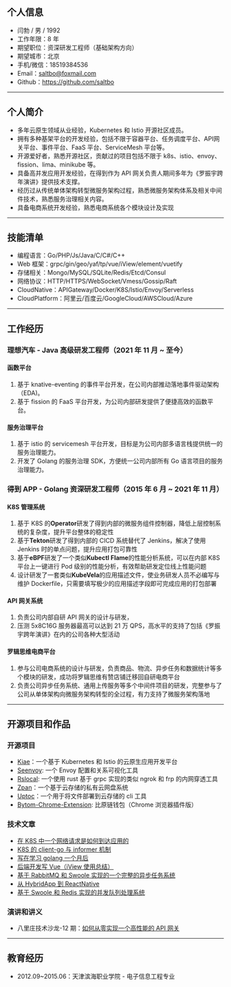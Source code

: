 ## 个人信息

- 闫勃 / 男 / 1992
- 工作年限：8 年
- 期望职位：资深研发工程师（基础架构方向）
- 期望城市：北京
- 手机/微信：18519384536
- Email：saltbo@foxmail.com
- Github：https://github.com/saltbo

---

## 个人简介

- 多年云原生领域从业经验，Kubernetes 和 Istio 开源社区成员。
- 拥有多种基架平台的开发经验，包括不限于容器平台、任务调度平台、API网关平台、事件平台、FaaS 平台、ServiceMesh 平台等。
- 开源爱好者，熟悉开源社区，贡献过的项目包括不限于 k8s、istio、envoy、fission、lima、minikube 等。
- 具备高并发应用开发经验，在得到作为 API 网关负责人期间多年为《罗振宇跨年演讲》提供技术支撑。
- 经历过从传统单体架构转型微服务架构过程，熟悉微服务架构体系及相关中间件技术，熟悉服务治理相关内容。
- 具备电商系统开发经验，熟悉电商系统各个模块设计及实现

---

## 技能清单

- 编程语言：Go/PHP/Js/Java/C/C#/C++
- Web 框架：grpc/gin/geo/yaf/tp/vue/iView/element/vuetify
- 存储相关：Mongo/MySQL/SQLite/Redis/Etcd/Consul
- 网络协议：HTTP/HTTPS/WebSocket/Vmess/Gossip/Raft
- CloudNative：APIGateway/Docker/K8S/Istio/Envoy/Serverless
- CloudPlatform：阿里云/百度云/GoogleCloud/AWSCloud/Azure

---

## 工作经历

### 理想汽车 - Java 高级研发工程师（2021 年 11 月 ~ 至今）

#### 函数平台

1. 基于 knative-eventing 的事件平台开发，在公司内部推动落地事件驱动架构（EDA)。
2. 基于 fission 的 FaaS 平台开发，为公司内部研发提供了便捷高效的函数平台。

#### 服务治理平台

1. 基于 istio 的 servicemesh 平台开发，目标是为公司内部多语言栈提供统一的服务治理能力。
2. 开发了 Golang 的服务治理 SDK，方便统一公司内部所有 Go 语言项目的服务治理能力。

### 得到 APP - Golang 资深研发工程师（2015 年 6 月 ~ 2021 年 11 月）

#### K8S 管理系统

1. 基于 K8S 的**Operator**研发了得到内部的微服务组件控制器，降低上层控制系统的复杂度，提升平台整体的稳定性
2. 基于**Tekton**研发了得到内部的 CICD 系统替代了 Jenkins，解决了使用 Jenkins 时的单点问题，提升应用打包可靠性
3. 基于**eBPF**研发了一个类似**Kubectl Flame**的性能分析系统，可以在内部 K8S 平台上一键进行 Pod 级别的性能分析，有效帮助研发定位线上性能问题
4. 设计研发了一套类似**KubeVela**的应用描述文件，使业务研发人员不必编写与维护 Dockerfile，只需要填写极少的应用描述字段即可完成应用的打包部署

#### API 网关系统

1. 负责公司内部自研 API 网关的设计与研发，
2. 压测 5x8C16G 服务器最高可以达到 21 万 QPS，高水平的支持了包括《罗振宇跨年演讲》在内的公司各种大型活动

#### 罗辑思维电商平台

1. 参与公司电商系统的设计与研发，负责商品、物流、异步任务和数据统计等多个模块的研发，成功将罗辑思维有赞店铺迁移回自研电商平台
1. 负责公司异步任务系统、通用上传服务等多个中间件项目的研发，完整参与了公司从单体架构向微服务架构转型的全过程，有力支持了微服务架构落地

---

## 开源项目和作品

### 开源项目

- [Kiae](http://github.com/kiaedev/kiae)：一个基于 Kubernetes 和 Istio 的云原生应用开发平台
- [Seenvoy](https://github.com/bonaysoft/seenvoy): 一个 Envoy 配置和关系可视化工具
- [Rslocal](https://github.com/bonaysoft/rslocal): 一个使用 rust 基于 grpc 实现的类似 ngrok 和 frp 的内网穿透工具
- [Zpan](http://github.com/saltbo/zpan)：一个基于云存储的私有云网盘系统
- [Uptoc](http://github.com/saltbo/uptoc)：一个用于将文件部署到云存储的 cli 工具
- [Bytom-Chrome-Extension](https://github.com/Bytom-Community/Bytom-Chrome-Extension): 比原链钱包（Chrome 浏览器插件版）

### 技术文章

- [在 K8S 中一个网络请求是如何到达应用的](https://saltbo.cn/posts/network-in-k8s.html)
- [K8S 的 client-go 与 informer 机制](https://saltbo.cn/posts/client-go-&&-informer.html)
- [写在学习 golang 一个月后](https://www.jianshu.com/p/85cff688d02b)
- [后端开发写 Vue（iView 使用总结）](https://www.jianshu.com/p/816a77997b25)
- [基于 RabbitMQ 和 Swoole 实现的一个完整的异步任务系统](https://www.jianshu.com/p/91873a500296)
- [从 HybridApp 到 ReactNative](https://www.jianshu.com/p/04593766df5e)
- [基于 Swoole 和 Redis 实现的并发队列处理系统](https://www.jianshu.com/p/54ffd360454f)

### 演讲和讲义

- 八里庄技术沙龙-12 期：[如何从零实现一个高性能的 API 网关 ](https://blog.luojilab.com/2019/08/14/dd-technical/ddgw/)

---

## 教育经历

- 2012.09~2015.06：天津滨海职业学院 - 电子信息工程专业
